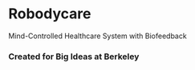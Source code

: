 # Robodycare
Mind-Controlled Healthcare System with Biofeedback
### Created for Big Ideas at Berkeley
